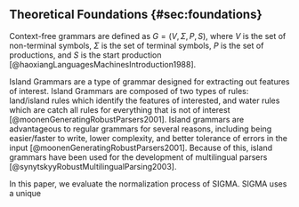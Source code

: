 ## Theoretical Foundations {#sec:foundations}

Context-free grammars are defined as $G=(V,\Sigma,P,S)$, where $V$ is the set of non-terminal symbols, $\Sigma$ is the set of terminal symbols, $P$ is the set of productions, and $S$ is the start production [@haoxiangLanguagesMachinesIntroduction1988].

Island Grammars are a type of grammar designed for extracting out features of interest. Island Grammars are composed of two types of rules: land/island rules which identify the features of interested, and water rules which are catch all rules for everything that is not of interest [@moonenGeneratingRobustParsers2001]. Island grammars are advantageous to regular grammars for several reasons, including being easier/faster to write, lower complexity, and better tolerance of errors in the input [@moonenGeneratingRobustParsers2001]. Because of this, island grammars have been used for the development of multilingual parsers [@synytskyyRobustMultilingualParsing2003].

In this paper, we evaluate the normalization process of SIGMA. SIGMA uses a unique 

